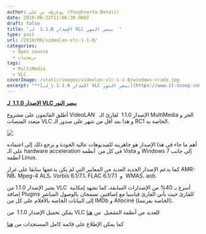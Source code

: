 ```yaml
---
author: يوغرطة بن علي (Youghourta Benali)
date: 2010-06-22T11:06:38.000Z
draft: false
title: 'الإصدار 1.1.0  لـ VLC يبصر النور  '
type: post
url: /2010/06/videolan-vlc-1-1-0/
categories:
  - Open source
  - برمجيات
tags:
  - MultiMedia
  - VLC
coverImage: /static/images/videolan-vlc-1-1-0/windows-crade.jpg
excerpt: "**[الإصدار 1.1.0 \_لـ VLC يبصر النور](https://www.it-scoop.com/2010/06/videolan-vlc-1-1-0/)**\n\nأطلق القائمون على مشروع VideoLAN \_\_الإصدار 1.1.0 \_لقارئ الـ MultiMedia الحر و متعدد المنصات VLC و هذا بعد أقل من شهر على صدور الـ RC1 الخاصة به.\n\n\n\nأهم ما جاء في هذا الإصدار هو جاهزيته للفيديوهات"
---
```

**[الإصدار 1.1.0  لـ VLC يبصر النور](https://www.it-scoop.com/2010/06/videolan-vlc-1-1-0/)**

أطلق القائمون على مشروع VideoLAN   الإصدار 1.1.0  لقارئ الـ MultiMedia الحر و متعدد المنصات VLC و هذا بعد أقل من شهر على صدور الـ RC1 الخاصة به.

![](/static/images/videolan-vlc-1-1-0/windows-crade.jpg)

أهم ما جاء في هذا الإصدار هو جاهزيته للفيديوهات عالية الجودة و يرجع ذلك إلى اعتماده على الـ hardware acceleration في كل من  أنظمة Vista و Windows 7 إلى جانب أنظمة Linux.

كما يدعم الإصدار الجديد العديد من المعايير التي لم يكن يدعمها سابقا على غرار AMR-NB، Mpeg-4 ALS، Vorbis 6.1/7.1، FLAC 6.1/7.1  و  WMAS، aob.

يعتبر الإصدار 1.1.0 من VLC  أسرع بـ 40% من الإصدارات السابقة، كما نشهد إمكانية إضافة Plugins للقارئ حيث يأتي القارئ قياسيا مع إضافتين تسمحان بالوصول المباشر إلى البيانات الخاصة بالأفلام على كل من IMDb و Allociné (الخاصة بفرنسا).

يمكن تحميل الإصدار 1.1.0  من VLC للعديد من أنظمة التشغيل  من [هنا](http://www.videolan.org/vlc/releases/1.1.0.html)

كما يمكن الإطلاع على قائمة كامل المستجدات من [هنا](http://www.videolan.org/developers/vlc-branch/NEWS)
